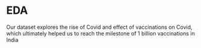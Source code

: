 # EDA
Our dataset explores the rise of Covid and effect of vaccinations on Covid, which ultimately helped us to reach the milestone of 1 billion vaccinations in India
